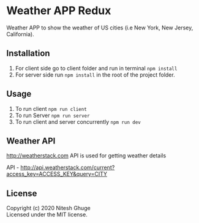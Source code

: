 # Weather APP Redux

Weather APP to show the weather of US cities (i.e New York, New Jersey, California).

## Installation

1. For client side go to client folder and run in terminal ```npm install```
2. For server side run ```npm install``` in the root of the project folder.


## Usage

1. To run client ```npm run client```
2. To run Server ```npm run server```
3. To run client and server concurrently ```npm run dev```

## Weather API

http://weatherstack.com API is used for getting weather details

API - http://api.weatherstack.com/current?access_key=ACCESS_KEY&query=CITY

## License
Copyright (c) 2020 Nitesh Ghuge \
Licensed under the MIT license.